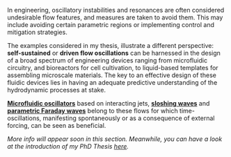 In engineering, oscillatory instabilities and resonances are often considered undesirable flow features, and measures are taken to avoid them. This may include avoiding certain parametric regions or implementing control and mitigation strategies.

The examples considered in my thesis, illustrate a different perspective: **self-sustained** or **driven flow oscillations** can be harnessed in the design of a broad spectrum of engineering devices ranging from microfluidic circuitry, and bioreactors for cell cultivation, to liquid-based templates for assembling microscale materials. The key to an effective design of these fluidic devices lies in having an adequate predictive understanding of the hydrodynamic processes at stake.

**[Microfluidic oscillators](http://Alessandro-Bongarzone.github.io/files/JET.pdf)** based on interacting jets, **[sloshing waves](http://Alessandro-Bongarzone.github.io/files/SLOSHING.pdf)** and **[parametric Faraday waves](http://Alessandro-Bongarzone.github.io/files/FARADAY.pdf)** belong to these flows for which time-oscillations, manifesting spontaneously or as a consequence of external forcing, can be seen as beneficial.

_More info will appear soon in this section. Meanwhile, you can have a look at the introduction of my PhD Thesis [here](http://Alessandro-Bongarzone.github.io/files/Intro_PhD.pdf)._
